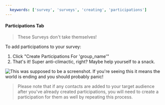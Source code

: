 ```yaml
---
  keywords: ['survey', 'surveys', 'creating', 'participations']
---
```

#### Participations Tab
>These Surveys don't take themselves!

To add participations to your survey:

1. Click "Create Participations For 'group_name'"
2. That's it! Super anti-climactic, right? Maybe help yourself to a snack.

![This was supposed to be a screenshot. If you're seeing this it means the world is ending and you should probably panic!](https://s3.amazonaws.com/peer60_organizations/documentation+tbd/survey_participations/solitaire.gif "This will be a gif of how to add participations. Maybe swap to solitaire after creating it because it's so easy...")

> Please note that if any contacts are added to your target audience after you've already created participations, you will need to create a participation for them as well by repeating this process. 


